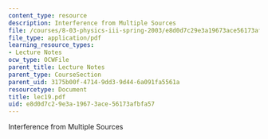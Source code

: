 ```yaml
---
content_type: resource
description: Interference from Multiple Sources
file: /courses/8-03-physics-iii-spring-2003/e8d0d7c29e3a19673ace56173afbfa57_lec19.pdf
file_type: application/pdf
learning_resource_types:
- Lecture Notes
ocw_type: OCWFile
parent_title: Lecture Notes
parent_type: CourseSection
parent_uid: 3175b00f-4714-9dd3-9d44-6a091fa5561a
resourcetype: Document
title: lec19.pdf
uid: e8d0d7c2-9e3a-1967-3ace-56173afbfa57
---
```

Interference from Multiple Sources

